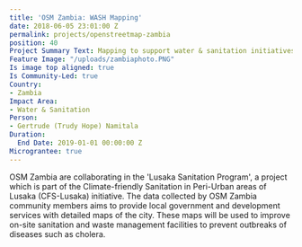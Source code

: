 ```yaml
---
title: 'OSM Zambia: WASH Mapping'
date: 2018-06-05 23:01:00 Z
permalink: projects/openstreetmap-zambia
position: 40
Project Summary Text: Mapping to support water & sanitation initiatives in Zambia
Feature Image: "/uploads/zambiaphoto.PNG"
Is image top aligned: true
Is Community-Led: true
Country:
- Zambia
Impact Area:
- Water & Sanitation
Person:
- Gertrude (Trudy Hope) Namitala
Duration:
  End Date: 2019-01-01 00:00:00 Z
Micrograntee: true
---
```


OSM Zambia are collaborating in the 'Lusaka Sanitation Program', a project which is part of the Climate-friendly Sanitation in Peri-Urban areas of Lusaka (CFS-Lusaka) initiative. The data collected by OSM Zambia community members aims to provide local government and development services with detailed maps of the city. These maps will be used to improve on-site sanitation and waste management facilities to prevent outbreaks of diseases such as cholera.